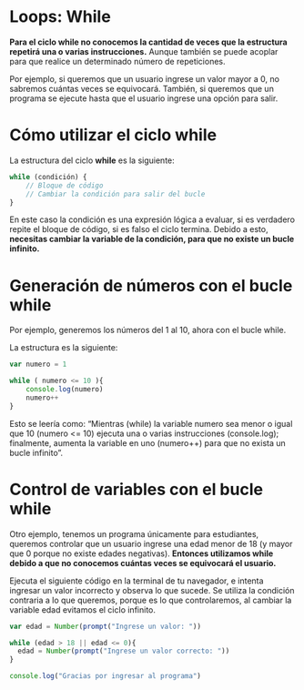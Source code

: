 # Loops: While
**Para el ciclo while no conocemos la cantidad de veces que la estructura repetirá una o varias instrucciones.** Aunque también se puede acoplar para que realice un determinado número de repeticiones.

Por ejemplo, si queremos que un usuario ingrese un valor mayor a 0, no sabremos cuántas veces se equivocará. También, si queremos que un programa se ejecute hasta que el usuario ingrese una opción para salir.

# Cómo utilizar el ciclo while

La estructura del ciclo **while** es la siguiente:

```js
while (condición) {
    // Bloque de código
    // Cambiar la condición para salir del bucle
}
```
En este caso la condición es una expresión lógica a evaluar, si es verdadero repite el bloque de código, si es falso el ciclo termina. Debido a esto, **necesitas cambiar la variable de la condición, para que no existe un bucle infinito.**

# Generación de números con el bucle while
Por ejemplo, generemos los números del 1 al 10, ahora con el bucle while.

La estructura es la siguiente:

```js
var numero = 1

while ( numero <= 10 ){
    console.log(numero)
    numero++
}
```

Esto se leería como: “Mientras (while) la variable numero sea menor o igual que 10 (numero <= 10) ejecuta una o varias instrucciones (console.log); finalmente, aumenta la variable en uno (numero++) para que no exista un bucle infinito”.

# Control de variables con el bucle while

Otro ejemplo, tenemos un programa únicamente para estudiantes, queremos controlar que un usuario ingrese una edad menor de 18 (y mayor que 0 porque no existe edades negativas). **Entonces utilizamos while debido a que no conocemos cuántas veces se equivocará el usuario.**

Ejecuta el siguiente código en la terminal de tu navegador, e intenta ingresar un valor incorrecto y observa lo que sucede. Se utiliza la condición contraria a lo que queremos, porque es lo que controlaremos, al cambiar la variable edad evitamos el ciclo infinito.

```js
var edad = Number(prompt("Ingrese un valor: "))

while (edad > 18 || edad <= 0){
  edad = Number(prompt("Ingrese un valor correcto: "))
}

console.log("Gracias por ingresar al programa")
```